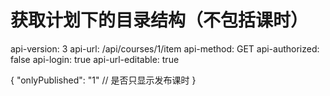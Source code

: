 # 获取计划下的目录结构（不包括课时）

api-version: 3
api-url: /api/courses/1/item
api-method: GET
api-authorized: false
api-login: true
api-url-editable: true

{
    "onlyPublished": "1"  // 是否只显示发布课时
}